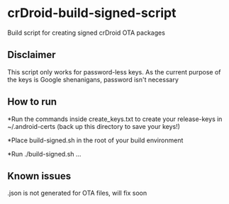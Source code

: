 # crDroid-build-signed-script
Build script for creating signed crDroid OTA packages

## Disclaimer
This script only works for password-less keys. As the current purpose of the keys is Google shenanigans, password isn't necessary

## How to run
*Run the commands inside create_keys.txt to create your release-keys in ~/.android-certs (back up this directory to save your keys!)

*Place build-signed.sh in the root of your build environment

*Run ./build-signed.sh <device1> <device2> ...

## Known issues
<device>.json is not generated for OTA files, will fix soon
